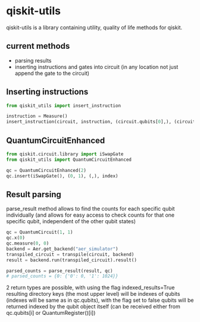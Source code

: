 # qiskit-utils
qiskit-utils is a library containing utility, quality of life methods for qiskit.

## current methods
  - parsing results
  - inserting instructions and gates into circuit (in any location not just append the gate to the circuit)

## Inserting instructions
```python
from qiskit_utils import insert_instruction

instruction = Measure()
insert_instruction(circuit, instruction, (circuit.qubits[0],), (circuit.clbits[1], ), index)
```

## QuantumCircuitEnhanced
```python
from qiskit.circuit.library import iSwapGate
from qiskit_utils import QuantumCircuitEnhanced

qc = QuantumCircuitEnhanced(2)
qc.insert(iSwapGate(), (0, 1), (,), index)
```

## Result parsing
parse_result method allows to find the counts for each specific qubit individually
(and allows for easy access to check counts for that one specific qubit, independent of the other qubit states)
```python
qc = QuantumCircuit(1, 1)
qc.x(0)
qc.measure(0, 0)
backend = Aer.get_backend("aer_simulator")
transpiled_circuit = transpile(circuit, backend)
result = backend.run(transpiled_circuit).result()

parsed_counts = parse_result(result, qc)
# parsed_counts = {0: {'0': 0, '1': 1024}} 
```
2 return types are possible, with using the flag indexed_results=True resulting directory keys (the most upper level)
will be indexes of qubits (indexes will be same as in qc.qubits), with the flag set to false qubits will be returned
indexed by the qubit object itself (can be received either from qc.qubits[i] or QuantumRegister()[i])